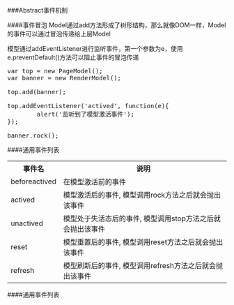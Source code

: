 ###Abstract事件机制

####事件冒泡
Model通过add方法形成了树形结构，那么就像DOM一样，Model的事件可以通过冒泡传递给上层Model

模型通过addEventListener进行监听事件，第一个参数为e，使用e.preventDefault()方法可以阻止事件的冒泡传递

<pre class="brush:js">
var top = new PageModel();
var banner = new RenderModel();

top.add(banner);

top.addEventListener('actived', function(e){
        alert('监听到了模型激活事件');
});

banner.rock();
</pre>

####通用事件列表

<table ceilspacing=0>
<tr>
<th>事件名</th>
<th>说明</th>
</tr>

<tr>
<td>beforeactived</td>
<td>在模型激活前的事件</td>
</tr>

<tr>
<td>actived</td>
<td>模型激活后的事件, 模型调用rock方法之后就会抛出该事件</td>
</tr>

<tr>
<td>unactived</td>
<td>模型处于失活态后的事件, 模型调用stop方法之后就会抛出该事件</td>
</tr>

<tr>
<td>reset</td>
<td>模型重置后的事件, 模型调用reset方法之后就会抛出该事件</td>
</tr>


<tr>
<td>refresh</td>
<td>模型刷新后的事件, 模型调用refresh方法之后就会抛出该事件</td>
</tr>

</table>

####通用事件列表
